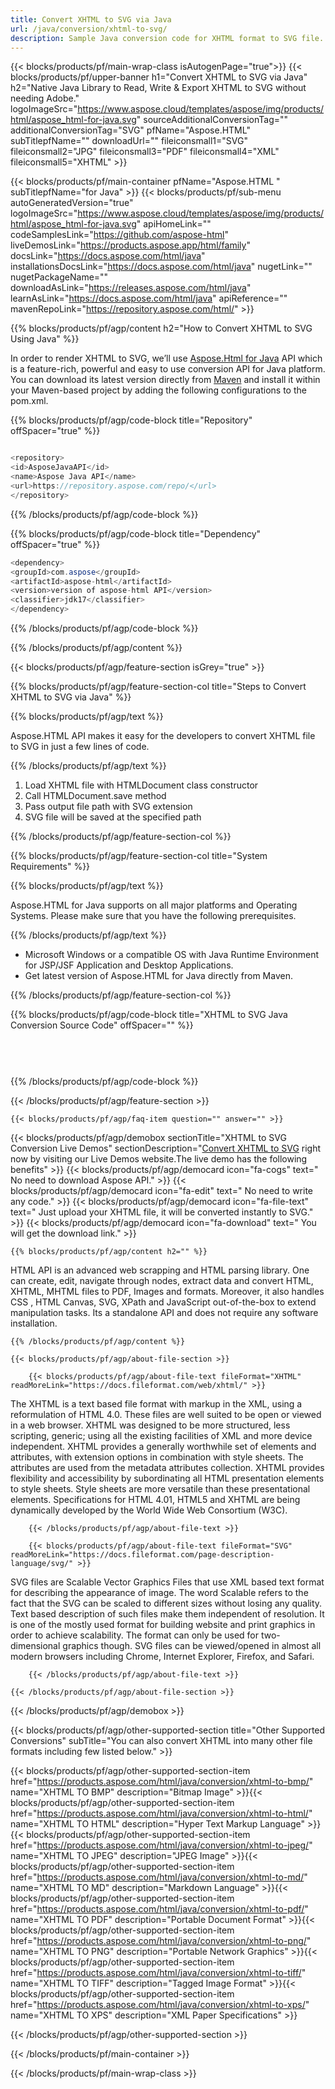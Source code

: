 ```yaml
---
title: Convert XHTML to SVG via Java 
url: /java/conversion/xhtml-to-svg/ 
description: Sample Java conversion code for XHTML format to SVG file. Use this example code to convert XHTML to SVG within any Web or Desktop Java based application.
---
```


{{< blocks/products/pf/main-wrap-class isAutogenPage="true">}}
{{< blocks/products/pf/upper-banner h1="Convert XHTML to SVG via Java" h2="Native Java Library to Read, Write & Export XHTML to SVG without needing Adobe." logoImageSrc="https://www.aspose.cloud/templates/aspose/img/products/html/aspose_html-for-java.svg" sourceAdditionalConversionTag="" additionalConversionTag="SVG" pfName="Aspose.HTML" subTitlepfName="" downloadUrl="" fileiconsmall1="SVG" fileiconsmall2="JPG" fileiconsmall3="PDF" fileiconsmall4="XML" fileiconsmall5="XHTML" >}}

{{< blocks/products/pf/main-container pfName="Aspose.HTML " subTitlepfName="for Java" >}}
{{< blocks/products/pf/sub-menu autoGeneratedVersion="true" logoImageSrc="https://www.aspose.cloud/templates/aspose/img/products/html/aspose_html-for-java.svg" apiHomeLink="" codeSamplesLink="https://github.com/aspose-html" liveDemosLink="https://products.aspose.app/html/family" docsLink="https://docs.aspose.com/html/java" installationsDocsLink="https://docs.aspose.com/html/java" nugetLink="" nugetPackageName="" downloadAsLink="https://releases.aspose.com/html/java" learnAsLink="https://docs.aspose.com/html/java" apiReference="" mavenRepoLink="https://repository.aspose.com/html/" >}}

{{% blocks/products/pf/agp/content h2="How to Convert XHTML to SVG Using Java" %}}

In order to render XHTML to SVG, we’ll use <a href="https://products.aspose.com/html/java">Aspose.Html for Java</a> API which is a feature-rich, powerful and easy to use conversion API for Java platform. You can download its latest version directly from <a href="https://repository.aspose.com/html/">Maven</a> and install it within your Maven-based project by adding the following configurations to the pom.xml.

{{% blocks/products/pf/agp/code-block title="Repository" offSpacer="true" %}}

```cs

<repository>
<id>AsposeJavaAPI</id>
<name>Aspose Java API</name>
<url>https://repository.aspose.com/repo/</url>
</repository>

```

{{% /blocks/products/pf/agp/code-block %}}

{{% blocks/products/pf/agp/code-block title="Dependency" offSpacer="true" %}}

```cs
<dependency>
<groupId>com.aspose</groupId>
<artifactId>aspose-html</artifactId>
<version>version of aspose-html API</version>
<classifier>jdk17</classifier>
</dependency>

```

{{% /blocks/products/pf/agp/code-block %}}

{{% /blocks/products/pf/agp/content %}}

{{< blocks/products/pf/agp/feature-section isGrey="true" >}}

{{% blocks/products/pf/agp/feature-section-col title="Steps to Convert XHTML to SVG via Java" %}}

{{% blocks/products/pf/agp/text %}}

 Aspose.HTML API makes it easy for the developers to convert XHTML file to SVG in just a few lines of code.

{{% /blocks/products/pf/agp/text %}}

1. Load XHTML file with HTMLDocument class constructor
1. Call HTMLDocument.save method
1. Pass output file path with SVG extension
1. SVG file will be saved at the specified path



{{% /blocks/products/pf/agp/feature-section-col %}}

{{% blocks/products/pf/agp/feature-section-col title="System Requirements" %}}

{{% blocks/products/pf/agp/text %}}

 Aspose.HTML for Java supports on all major platforms and Operating Systems. Please make sure that you have the following prerequisites.

{{% /blocks/products/pf/agp/text %}}

- Microsoft Windows or a compatible OS with Java Runtime Environment for JSP/JSF Application and Desktop Applications.
- Get latest version of Aspose.HTML for Java directly from Maven.

{{% /blocks/products/pf/agp/feature-section-col %}}

{{% blocks/products/pf/agp/code-block title="XHTML to SVG Java Conversion Source Code" offSpacer="" %}}

```cs
   
  
  

```

{{% /blocks/products/pf/agp/code-block %}}

{{< /blocks/products/pf/agp/feature-section >}}

    {{< blocks/products/pf/agp/faq-item question="" answer="" >}}
 

<!-- aboutfile Starts -->

{{< blocks/products/pf/agp/demobox sectionTitle="XHTML to SVG Conversion Live Demos" sectionDescription="[Convert XHTML to SVG](https://products.aspose.app/html/conversion/xhtml-to-svg) right now by visiting our Live Demos website.The live demo has the following benefits" >}}
        {{< blocks/products/pf/agp/democard icon="fa-cogs" text=" No need to download Aspose API." >}}
        {{< blocks/products/pf/agp/democard icon="fa-edit" text=" No need to write any code." >}}
        {{< blocks/products/pf/agp/democard icon="fa-file-text" text=" Just upload your XHTML file, it will be converted instantly to SVG." >}}
        {{< blocks/products/pf/agp/democard icon="fa-download" text=" You will get the download link." >}}

    {{% blocks/products/pf/agp/content h2="" %}}

HTML API is an advanced web scrapping and HTML parsing library. One can create, edit, navigate through nodes, extract data and convert HTML, XHTML, MHTML files to PDF, Images and  formats. Moreover, it also handles CSS , HTML Canvas, SVG, XPath and JavaScript out-of-the-box to extend manipulation tasks. Its a standalone API and does not require any software installation.    



    {{% /blocks/products/pf/agp/content %}}

    {{< blocks/products/pf/agp/about-file-section >}}

        {{< blocks/products/pf/agp/about-file-text fileFormat="XHTML" readMoreLink="https://docs.fileformat.com/web/xhtml/" >}}
The XHTML is a text based file format with markup in the XML, using a reformulation of HTML 4.0. These files are well suited to be open or viewed in a web browser. XHTML was designed to be more structured, less scripting, generic; using all the existing facilities of XML and more device independent. XHTML provides a generally worthwhile set of elements and attributes, with extension options in combination with style sheets. The attributes are used from the metadata attributes collection. XHTML provides flexibility and accessibility by subordinating all HTML presentation elements to style sheets. Style sheets are more versatile than these presentational elements.  Specifications for HTML 4.01, HTML5 and XHTML are being dynamically developed by the World Wide Web Consortium (W3C).

        {{< /blocks/products/pf/agp/about-file-text >}}

        {{< blocks/products/pf/agp/about-file-text fileFormat="SVG" readMoreLink="https://docs.fileformat.com/page-description-language/svg/" >}}
SVG files are Scalable Vector Graphics Files that use XML based text format for describing the appearance of image. The word Scalable refers to the fact that the SVG can be scaled to different sizes without losing any quality. Text based description of such files make them independent of resolution. It is one of the mostly used format for building website and print graphics in order to achieve scalability. The format can only be used for two-dimensional graphics though. SVG files can be viewed/opened in almost all modern browsers including Chrome, Internet Explorer, Firefox, and Safari.

        {{< /blocks/products/pf/agp/about-file-text >}}

    {{< /blocks/products/pf/agp/about-file-section >}}

{{< /blocks/products/pf/agp/demobox >}}

<!-- aboutfile Ends -->

{{< blocks/products/pf/agp/other-supported-section title="Other Supported Conversions" subTitle="You can also convert XHTML into many other file formats including few listed below." >}}

{{< blocks/products/pf/agp/other-supported-section-item href="https://products.aspose.com/html/java/conversion/xhtml-to-bmp/" name="XHTML TO BMP" description="Bitmap Image" >}}{{< blocks/products/pf/agp/other-supported-section-item href="https://products.aspose.com/html/java/conversion/xhtml-to-html/" name="XHTML TO HTML" description="Hyper Text Markup Language" >}}{{< blocks/products/pf/agp/other-supported-section-item href="https://products.aspose.com/html/java/conversion/xhtml-to-jpeg/" name="XHTML TO JPEG" description="JPEG Image" >}}{{< blocks/products/pf/agp/other-supported-section-item href="https://products.aspose.com/html/java/conversion/xhtml-to-md/" name="XHTML TO MD" description="Markdown Language" >}}{{< blocks/products/pf/agp/other-supported-section-item href="https://products.aspose.com/html/java/conversion/xhtml-to-pdf/" name="XHTML TO PDF" description="Portable Document Format" >}}{{< blocks/products/pf/agp/other-supported-section-item href="https://products.aspose.com/html/java/conversion/xhtml-to-png/" name="XHTML TO PNG" description="Portable Network Graphics" >}}{{< blocks/products/pf/agp/other-supported-section-item href="https://products.aspose.com/html/java/conversion/xhtml-to-tiff/" name="XHTML TO TIFF" description="Tagged Image Format" >}}{{< blocks/products/pf/agp/other-supported-section-item href="https://products.aspose.com/html/java/conversion/xhtml-to-xps/" name="XHTML TO XPS" description="XML Paper Specifications" >}}

{{< /blocks/products/pf/agp/other-supported-section >}}

{{< /blocks/products/pf/main-container >}}
    
{{< /blocks/products/pf/main-wrap-class >}}
